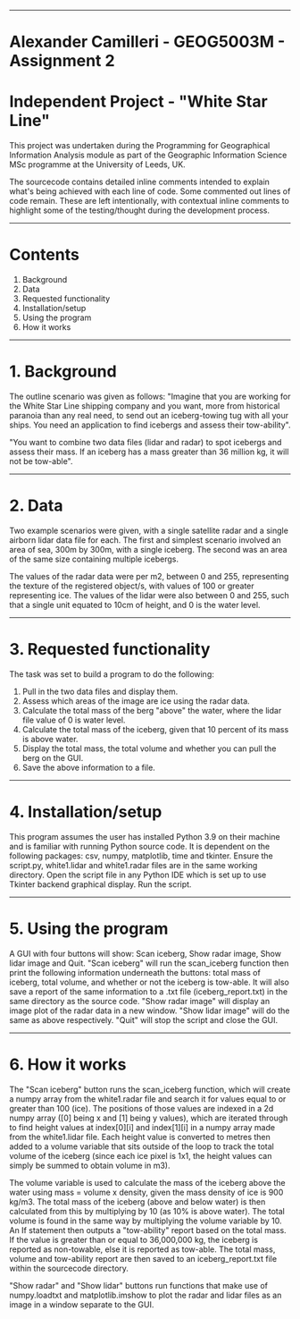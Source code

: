 --------------------
# Alexander Camilleri - GEOG5003M - Assignment 2 
# Independent Project - "White Star Line"
 This project was undertaken during the Programming for Geographical Information Analysis module 
 as part of the Geographic Information Science MSc programme at the University of Leeds, UK.
 
 The sourcecode contains detailed inline comments intended to explain what's being achieved with
 each line of code. Some commented out lines of code remain. These are left intentionally, with 
 contextual inline comments to highlight some of the testing/thought during the development
 process.
 
--------------------
# Contents
 1. Background
 2. Data
 3. Requested functionality
 4. Installation/setup
 5. Using the program
 6. How it works

--------------------
# 1. Background
 The outline scenario was given as follows:
 "Imagine that you are working for the White Star Line shipping company and you want, more 
 from historical paranoia than any real need, to send out an iceberg-towing tug with all 
 your ships. You need an application to find icebergs and assess their tow-ability".
 
 "You want to combine two data files (lidar and radar) to spot icebergs and assess their mass.
 If an iceberg has a mass greater than 36 million kg, it will not be tow-able".
 
--------------------
# 2. Data
 Two example scenarios were given, with a single satellite radar and a single airborn lidar data 
 file for each. The first and simplest scenario involved an area of sea, 300m by 300m, with a single 
 iceberg. The second was an area of the same size containing multiple icebergs.
 
 The values of the radar data were per m2, between 0 and 255, representing the texture of the registered
 object/s, with values of 100 or greater representing ice. The values of the lidar were also between 0
 and 255, such that a single unit equated to 10cm of height, and 0 is the water level.

--------------------
# 3. Requested functionality
 The task was set to build a program to do the following:
 1. Pull in the two data files and display them.
 2. Assess which areas of the image are ice using the radar data.
 3. Calculate the total mass of the berg "above" the water, where the lidar file value of 0 is water level.
 4. Calculate the total mass of the iceberg, given that 10 percent of its mass is above water.
 5. Display the total mass, the total volume and whether you can pull the berg on the GUI.
 6. Save the above information to a file.

--------------------
# 4. Installation/setup
 This program assumes the user has installed Python 3.9 on their machine and is familiar with running 
 Python source code. It is dependent on the following packages: csv, numpy, matplotlib, time and tkinter.
 Ensure the script.py, white1.lidar and white1.radar files are in the same working directory.
 Open the script file in any Python IDE which is set up to use Tkinter backend graphical display.
 Run the script.

--------------------
# 5. Using the program
 A GUI with four buttons will show: Scan iceberg, Show radar image, Show lidar image and Quit.
 "Scan iceberg" will run the scan_iceberg function then print the following information underneath the buttons:
 total mass of iceberg, total volume, and whether or not the iceberg is tow-able. It will also save a report of
 the same information to a .txt file (iceberg_report.txt) in the same directory as the source code.
 "Show radar image" will display an image plot of the radar data in a new window.
 "Show lidar image" will do the same as above respectively.
 "Quit" will stop the script and close the GUI.

--------------------
# 6. How it works
 The "Scan iceberg" button runs the scan_iceberg function, which will create a numpy array from the white1.radar 
 file and search it for values equal to or greater than 100 (ice). The positions of those values are indexed in a 
 2d numpy array ([0] being x and [1] being y values), which are iterated through to find height values at index[0][i] 
 and index[1][i] in a numpy array made from the white1.lidar file. Each height value is converted to metres then added
 to a volume variable that sits outside of the loop to track the total volume of the iceberg (since each ice pixel is 
 1x1, the height values can simply be summed to obtain volume in m3). 
 
 The volume variable is used to calculate the mass of the iceberg above the water using mass = volume x density, given 
 the mass density of ice is 900 kg/m3. The total mass of the iceberg (above and below water) is then calculated from 
 this by multiplying by 10 (as 10% is above water). The total volume is found in the same way by multiplying the volume 
 variable by 10. An If statement then outputs a "tow-ability" report based on the total mass. If the value is greater 
 than or equal to 36,000,000 kg, the iceberg is reported as non-towable, else it is reported as tow-able. The total mass, 
 volume and tow-ability report are then saved to an iceberg_report.txt file within the sourcecode directory.

"Show radar" and "Show lidar" buttons run functions that make use of numpy.loadtxt and matplotlib.imshow to plot the 
 radar and lidar files as an image in a window separate to the GUI.